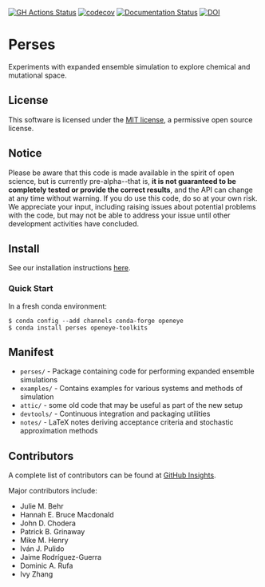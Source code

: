 <!--- [![Travis Build Status](https://travis-ci.org/choderalab/perses.svg?branch=master)](https://travis-ci.org/choderalab/perses/branches) --->
[![GH Actions Status](https://github.com/choderalab/perses/workflows/CI/badge.svg)](https://github.com/choderalab/perses/actions?query=branch%3Amaster)
[![codecov](https://codecov.io/gh/choderalab/perses/branch/master/graph/badge.svg)](https://codecov.io/gh/choderalab/perses/branch/master)
[![Documentation Status](https://readthedocs.org/projects/perses/badge/?version=latest)](http://perses.readthedocs.io/en/latest/?badge=latest)
[![DOI](https://zenodo.org/badge/27087846.svg)](https://zenodo.org/badge/latestdoi/27087846)

# Perses

Experiments with expanded ensemble simulation to explore chemical and mutational space.

## License
This software is licensed under the [MIT license](https://opensource.org/licenses/MIT), a permissive open source license.

## Notice

Please be aware that this code is made available in the spirit of open science, but is currently pre-alpha--that is,
**it is not guaranteed to be completely tested or provide the correct results**, and the API can change at any time
without warning. If you do use this code, do so at your own risk. We appreciate your input, including raising issues
about potential problems with the code, but may not be able to address your issue until other development activities
have concluded.

## Install

See our installation instructions [here](https://perses.readthedocs.io/en/latest/installation.html).

### Quick Start

In a fresh conda environment:

```
$ conda config --add channels conda-forge openeye
$ conda install perses openeye-toolkits
```

## Manifest

* `perses/` - Package containing code for performing expanded ensemble simulations
* `examples/` - Contains examples for various systems and methods of simulation
* `attic/` - some old code that may be useful as part of the new setup
* `devtools/` - Continuous integration and packaging utilities
* `notes/` - LaTeX notes deriving acceptance criteria and stochastic approximation methods

## Contributors

A complete list of contributors can be found at [GitHub Insights](https://github.com/choderalab/perses/graphs/contributors).

Major contributors include:
* Julie M. Behr
* Hannah E. Bruce Macdonald
* John D. Chodera
* Patrick B. Grinaway
* Mike M. Henry
* Iván J. Pulido
* Jaime Rodríguez-Guerra
* Dominic A. Rufa
* Ivy Zhang
